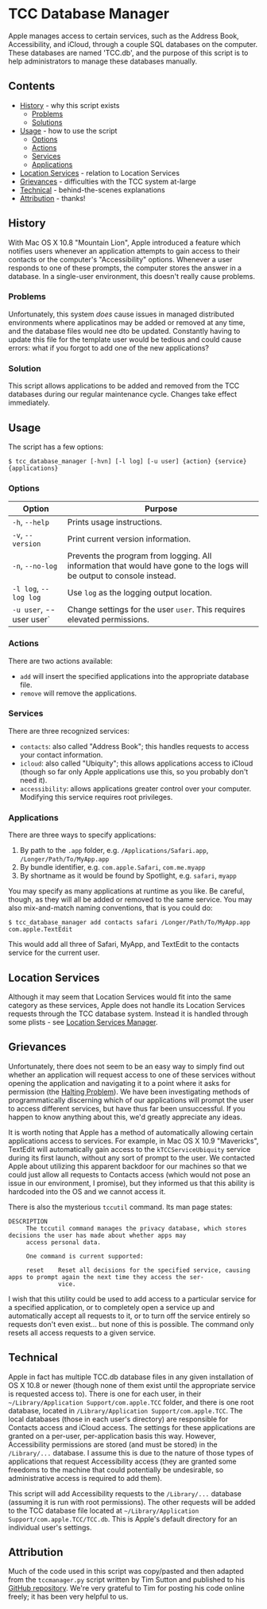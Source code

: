 TCC Database Manager
====================

Apple manages access to certain services, such as the Address Book, Accessibility, and iCloud, through a couple SQL databases on the computer.  These databases are named 'TCC.db', and the purpose of this script is to help administrators to manage these databases manually.

## Contents

* [History](#history) - why this script exists
  * [Problems](#problems)
  * [Solutions](#solutions)
* [Usage](#usage) - how to use the script
  * [Options](#options)
  * [Actions](#actions)
  * [Services](#services)
  * [Applications](#applications)
* [Location Services](#location-services) - relation to Location Services
* [Grievances](#greivances) - difficulties with the TCC system at-large
* [Technical](#technical) - behind-the-scenes explanations
* [Attribution](#attribution) - thanks!

## History

With Mac OS X 10.8 "Mountain Lion", Apple introduced a feature which notifies users whenever an application attempts to gain access to their contacts or the computer's "Accessibility" options.  Whenever a user responds to one of these prompts, the computer stores the answer in a database.  In a single-user environment, this doesn't really cause problems.

### Problems

Unfortunately, this system *does* cause issues in managed distributed environments where applicatinos may be added or removed at any time, and the database files would nee dto be updated.  Constantly having to update this file for the template user would be tedious and could cause errors: what if you forgot to add one of the new applications?

### Solution

This script allows applications to be added and removed from the TCC databases during our regular maintenance cycle.  Changes take effect immediately.

## Usage

The script has a few options:

```
$ tcc_database_manager [-hvn] [-l log] [-u user] {action} {service} {applications}
```

### Options

| Option | Purpose |
|--------|---------|
| `-h`, `--help` | Prints usage instructions. |
| `-v`, `--version` | Print current version information. |
| `-n`, `--no-log` | Prevents the program from logging.  All information that would have gone to the logs will be output to console instead. |
| `-l log`, `--log log` | Use `log` as the logging output location. |
| `-u user`, --user user` | Change settings for the user `user`.  This requires elevated permissions. |

### Actions

There are two actions available:

* `add` will insert the specified applications into the appropriate database file.
* `remove` will remove the applications.

### Services

There are three recognized services:

* `contacts`: also called "Address Book"; this handles requests to access your contact information.
* `icloud`: also called "Ubiquity"; this allows applications access to iCloud (though so far only Apple applications use this, so you probably don't need it).
* `accessibility`: allows applications greater control over your computer.  Modifying this service requires root privileges.

### Applications

There are three ways to specify applications:

1. By path to the `.app` folder, e.g. `/Applications/Safari.app`, `/Longer/Path/To/MyApp.app`
2. By bundle identifier, e.g. `com.apple.Safari`, `com.me.myapp`
3. By shortname as it would be found by Spotlight, e.g. `safari`, `myapp`

You may specify as many applications at runtime as you like.  Be careful, though, as they will all be added or removed to the same service.  You may also mix-and-match naming conventions, that is you could do:

```
$ tcc_database_manager add contacts safari /Longer/Path/To/MyApp.app com.apple.TextEdit
```

This would add all three of Safari, MyApp, and TextEdit to the contacts service for the current user.

## Location Services

Although it may seem that Location Services would fit into the same category as these services, Apple does not handle its Location Services requests through the TCC database system.  Instead it is handled through some plists - see [Location Services Manager](https://github.com/univ-of-utah-marriott-library-apple/location_services_manager).

## Grievances

Unfortunately, there does not seem to be an easy way to simply find out whether an application will request access to one of these services without opening the application and navigating it to a point where it asks for permission (the [Halting Problem](http://en.wikipedia.org/wiki/Halting_problem)).  We have been investigating methods of programmatically discerning which of our applications will prompt the user to access different services, but have thus far been unsuccessful.  If you happen to know anything about this, we'd greatly appreciate any ideas.

It is worth noting that Apple has a method of automatically allowing certain applications access to services.  For example, in Mac OS X 10.9 "Mavericks", TextEdit will automatically gain access to the `kTCCServiceUbiquity` service during its first launch, without any sort of prompt to the user.  We contacted Apple about utilizing this apparent backdoor for our machines so that we could just allow all requests to Contacts access (which would not pose an issue in our environment, I promise), but they informed us that this ability is hardcoded into the OS and we cannot access it.

There is also the mysterious `tccutil` command.  Its man page states:
```
DESCRIPTION
     The tccutil command manages the privacy database, which stores decisions the user has made about whether apps may
     access personal data.

     One command is current supported:

     reset    Reset all decisions for the specified service, causing apps to prompt again the next time they access the ser-
              vice.
```
I wish that this utility could be used to add access to a particular service for a specified application, or to completely open a service up and automatically accept all requests to it, or to turn off the service entirely so requests don't even exist... but none of this is possible.  The command only resets all access requests to a given service.

## Technical

Apple in fact has multiple TCC.db database files in any given installation of OS X 10.8 or newer (though none of them exist until the appropriate service is requested access to).  There is one for each user, in their `~/Library/Application Support/com.apple.TCC` folder, and there is one root database, located in `/Library/Application Support/com.apple.TCC`.  The local databases (those in each user's directory) are responsible for Contacts access and iCloud access.  The settings for these applications are granted on a per-user, per-application basis this way.  However, Accessibility permissions are stored (and must be stored) in the `/Library/...` database.  I assume this is due to the nature of those types of applications that request Accessibility access (they are granted some freedoms to the machine that could potentially be undesirable, so administrative access is required to add them).

This script will add Accessibility requests to the `/Library/...` database (assuming it is run with root permissions).  The other requests will be added to the TCC database file located at `~/Library/Application Support/com.apple.TCC/TCC.db`.  This is Apple's default directory for an individual user's settings.

## Attribution

Much of the code used in this script was copy/pasted and then adapted from the `tccmanager.py` script written by Tim Sutton and published to his [GitHub repository](http://github.com/timsutton/scripts/tree/master/tccmanager).  We're very grateful to Tim for posting his code online freely; it has been very helpful to us.
